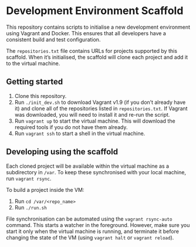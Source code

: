 # Development Environment Scaffold
This repository contains scripts to initialise a new development environment using Vagrant and Docker. This ensures that
all developers have a consistent build and test configuration.

The `repositories.txt` file contains URLs for projects supported by this scaffold. When it’s initialised, the scaffold
will clone each project and add it to the virtual machine.

## Getting started
1. Clone this repository. 
2. Run `./init_dev.sh` to download Vagrant v1.9 (if you don’t already have it) and clone all of the repositories listed
in `repositories.txt`. If Vagrant was downloaded, you will need to install it and re-run the script.
3. Run `vagrant up` to start the virtual machine. This will download the required tools if you do not have them already.
4. Run `vagrant ssh` to start a shell in the virtual machine.

## Developing using the scaffold
Each cloned project will be available within the virtual machine as a subdirectory in `/var`. To keep these synchronised
with your local machine, run `vagrant rsync`. 

To build a project inside the VM:
1. Run `cd /var/<repo_name>`
2. Run `./run.sh`

File synchronisation can be automated using the `vagrant rsync-auto` command. This starts a watcher in the foreground.
However, make sure you start it only when the virtual machine is running, and terminate it before changing the state of
the VM (using `vagrant halt` or `vagrant reload`).
